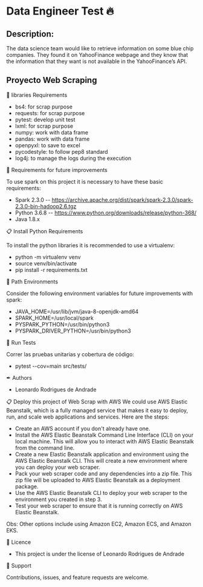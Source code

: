 # Data Engineer Test 🔥
## Description:
The data science team would like to retrieve information on some blue chip companies.
They found it on YahooFinance webpage and they know that the information that they
want is not available in the YahooFinance’s API.

## Proyecto Web Scraping
📗 libraries Requirements
- bs4: for scrap purpose
- requests: for scrap purpose
- pytest: develop unit test
- lxml: for scrap purpose
- numpy: work with data frame
- pandas: work with data frame
- openpyxl: to save to excel
- pycodestyle: to follow pep8 standard
- log4j: to manage the logs during the execution

📗 Requirements for future improvements 

To use spark on this project it is necessary to have these basic requirements:
- Spark 2.3.0 -- https://archive.apache.org/dist/spark/spark-2.3.0/spark-2.3.0-bin-hadoop2.6.tgz
- Python 3.6.8 -- https://www.python.org/downloads/release/python-368/
- Java 1.8.x

📋 Install Python Requirements

To install the python libraries it is recommended to use a virtualenv:
- python -m virtualenv venv
- source venv/bin/activate
- pip install -r requirements.txt

🔧 Path Environments

Consider the following environment variables for future improvements with spark:
- JAVA_HOME=/usr/lib/jvm/java-8-openjdk-amd64
- SPARK_HOME=/usr/local/spark
- PYSPARK_PYTHON=/usr/bin/python3
- PYSPARK_DRIVER_PYTHON=/usr/bin/python3

🚩 Run Tests

Correr las pruebas unitarias y cobertura de código:

- pytest --cov=main src/tests/

✒ Authors ️

- Leonardo Rodrigues de Andrade

📋 Deploy this project of Web Scrap with AWS
We could use AWS Elastic Beanstalk, which is a fully managed service that makes it easy to deploy, run, and scale web applications and services. 
Here are the steps:
- Create an AWS account if you don't already have one.
- Install the AWS Elastic Beanstalk Command Line Interface (CLI) on your local machine. This will allow you to interact with AWS Elastic Beanstalk from the command line.
- Create a new Elastic Beanstalk application and environment using the AWS Elastic Beanstalk CLI. This will create a new environment where you can deploy your web scraper.
- Pack your web scraper code and any dependencies into a zip file. This zip file will be uploaded to AWS Elastic Beanstalk as a deployment package.
- Use the AWS Elastic Beanstalk CLI to deploy your web scraper to the environment you created in step 3.
- Test your web scraper to ensure that it is running correctly on AWS Elastic Beanstalk.

Obs: Other options include using Amazon EC2, Amazon ECS, and Amazon EKS.

📄 Licence

- This project is under the license of Leonardo Rodrigues de Andrade

🤝 Support

Contributions, issues, and feature requests are welcome.
